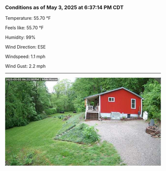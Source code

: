 ### Conditions as of May 3, 2025 at 6:37:14 PM CDT 

Temperature: 55.70 &deg;F

Feels like: 55.70 &deg;F

Humidity: 99%

Wind Direction: ESE

Windspeed: 1.1 mph

Wind Gust: 2.2 mph

---

<img src="./images/latest.jpeg"/>

